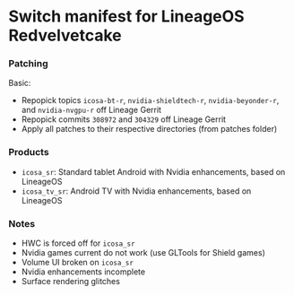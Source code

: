 # Switch manifest for LineageOS Redvelvetcake

### Patching
Basic:
* Repopick topics `icosa-bt-r`, `nvidia-shieldtech-r`, `nvidia-beyonder-r`, and `nvidia-nvgpu-r` off Lineage Gerrit
* Repopick commits `308972` and `304329` off Lineage Gerrit
* Apply all patches to their respective directories (from patches folder)

### Products
* `icosa_sr`: Standard tablet Android with Nvidia enhancements, based on LineageOS
* `icosa_tv_sr`: Android TV with Nvidia enhancements, based on LineageOS

### Notes
* HWC is forced off for `icosa_sr`
* Nvidia games current do not work (use GLTools for Shield games)
* Volume UI broken on `icosa_sr`
* Nvidia enhancements incomplete
* Surface rendering glitches
